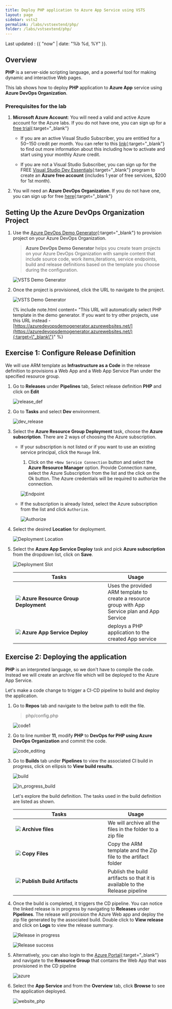 ```yaml
---
title: Deploy PHP application to Azure App Service using VSTS
layout: page
sidebar: vsts2
permalink: /labs/vstsextend/php/
folder: /labs/vstsextend/php/
---
```


Last updated : {{ "now" | date: "%b %d, %Y" }}.
## Overview

**PHP** is a server-side scripting language, and a powerful tool for making dynamic and interactive Web pages.

This lab shows how to deploy **PHP** application to **Azure App** service using **Azure DevOps Organization**.

### Prerequisites for the lab

1. **Microsoft Azure Account**: You will need a valid and active Azure account for the Azure labs. If you do not have one, you can sign up for a [free trial](https://azure.microsoft.com/en-us/free/){:target="_blank"}

    * If you are an active Visual Studio Subscriber, you are entitled for a $50-$150 credit per month. You can refer to this [link](https://azure.microsoft.com/en-us/pricing/member-offers/msdn-benefits-details/){:target="_blank"} to find out more information about this including how to activate and start using your monthly Azure credit.

    * If you are not a Visual Studio Subscriber, you can sign up for the FREE [Visual Studio Dev Essentials](https://www.visualstudio.com/dev-essentials/){:target="_blank"} program to create an **Azure free account** (includes 1 year of free services, $200 for 1st month).

1. You will need an **Azure DevOps Organization**. If you do not have one, you can sign up for free [here](https://www.visualstudio.com/products/visual-studio-team-services-vs){:target="_blank"}


## Setting Up the Azure DevOps Organization Project

1. Use the [Azure DevOps Demo Generator](https://azuredevopsdemogenerator.azurewebsites.net/?TemplateId=77365&Name=PHP){:target="_blank"} to provision project on your Azure DevOps Organization.

   > **Azure DevOps Demo Generator** helps you create team projects on your Azure DevOps Organization with sample content that include source code, work items,iterations, service endpoints, build and release definitions based on the template you choose during the configuration.

   ![VSTS Demo Generator](images/vstsdemogen1-1.png)


1. Once the project is provisioned, click the URL to navigate to the project.

   ![VSTS Demo Generator](images/vstsdemogen1_2.png)

   {% include note.html content= "This URL will automatically select PHP template in the demo generator. If you want to try other projects, use this URL instead - [https://azuredevopsdemogenerator.azurewebsites.net/](https://azuredevopsdemogenerator.azurewebsites.net/){:target=\"_blank\"}" %}

## Exercise 1: Configure Release Definition

We will use ARM template as **Infrastructure as a Code**  in the release definition to provisions a Web App and a Web App Service Plan under the specified resource group.


1. Go to **Releases** under **Pipelines** tab, Select release definition **PHP** and click on **Edit**

   ![release_def](images/release1_3.png)

1. Go to **Tasks** and select **Dev** environment.

   ![dev_release](images/dev1_4.png)

1. Select the **Azure Resource Group Deployment** task, choose the **Azure subscription**. There are 2 ways of choosing the Azure subscription.
   
    * If your subscription is not listed or if you want to use an existing service principal, click the `Manage` link. 

        1. Click on the `+New Service Connection` button and select the **Azure Resource Manager** option. Provide Connection name, select the Azure Subscription from the list and the click on the Ok button. The Azure credentials will be required to authorize the connection.

        ![Endpoint](images/endpoint_creation.png)

    * If the subscription is already listed, select the Azure subscription from the list and click `Authorize`.

        ![Authorize](images/authorize.png)

1. Select the desired **Location** for deployment.

    ![Deployment Location](images/dev5.png)   


1. Select the **Azure App Service Deploy** task and pick **Azure subscription** from the dropdown list, click on **Save**. 

    ![Deployment Slot](images/dev6.png)    


   <table width="70%">
    <thead>
      <tr>
        <th width="60%"><b>Tasks</b></th>
        <th><b>Usage</b></th>
      </tr>
    </thead>
    <tr>
      <td><img src="images/azure_resource.png"> <b>Azure Resource Group Deployment</b></td>
      <td>Uses the provided ARM template to create a resource group with App Service plan and App Service</td>
    </tr>
    <tr>
      <td><img src="images/webapp.png"> <b>Azure App Service Deploy</b></td>
      <td>deploys a PHP application to the created App service</td>
    </tr>
   </table>

## Exercise 2: Deploying the application

**PHP** is an interpreted language, so we don't have to compile the code. Instead we will create an archive file which will be deployed to the Azure App Service.

Let's make a code change to trigger a CI-CD pipeline to build and deploy the application.

1. Go to **Repos** tab and navigate to the below path to edit the file.

   >php/config.php

   ![code1](images/Repos1_5.png)

1. Go to line number **11**, modify **PHP** to **DevOps for PHP using Azure DevOps Organization** and commit the code.

   ![code_editing](images/Repos2_2.png)

1. Go to **Builds** tab under **Pipelines** to view the associated CI build in progress, click on ellipsis to **View build results**.

   ![build](images/build1.png)

   ![in_progress_build](images/Buildcomplete10.png)

   Let's explore the build definition. The tasks used in the build definition are listed as shown.

   <table width="70%">
    <thead>
      <tr>
        <th width="60%"><b>Tasks</b></th>
        <th><b>Usage</b></th>
      </tr>
    </thead>
    <tr>
      <td><img src="images/Archive.png"> <b>Archive files</b></td>
      <td>We will archive all the files in the folder to a zip file</td>
    </tr>
    <tr>
      <td><img src="images/copyfiles.png"> <b>Copy Files</b></td>
      <td>Copy the ARM template and the Zip file to the artifact folder</td>
    </tr>
    <tr>
      <td><img src="images/PublishArtifact.png"> <b>Publish Build Artifacts</b></td>
      <td>Publish the build artifacts so that it is available to the Release pipeline</td>
    </tr>
   </table>

1. Once the build is completed, it triggers the CD pipeline. You can notice the linked release is in progress by navigating to **Releases** under **Pipelines**. The release will provision the Azure Web app and deploy the zip file generated by the associated build. Double click to **View release** and click on **Logs** to view the release summary.

   ![Release in progress](images/release1_2.png)

   ![Release success](images/release2_1.png)

1. Alternatively, you can also login to the [Azure Portal](https://portal.azure.com){:target="_blank"} and navigate to the **Resource Group** that contains the Web App that was provisioned in the CD pipeline

   ![azure](images/azure.png)

1. Select the **App Service** and from the **Overview** tab,  click **Browse** to see the application deployed.

   ![website_php](images/FinalDevOps.png)
